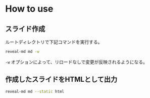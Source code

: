 # How to use
## スライド作成
ルートディレクトリで下記コマンドを実行する。
```sh
reveal-md md -w
```

`-w` オプションによって、リロードなしで変更が反映されるようになる。

## 作成したスライドをHTMLとして出力
```sh
reveal-md md --static html
```

